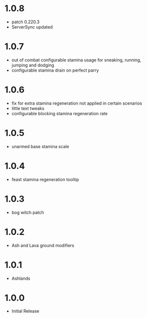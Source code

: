 # 1.0.8
* patch 0.220.3
* ServerSync updated

# 1.0.7
* out of combat configurable stamina usage for sneaking, running, jumping and dodging
* configurable stamina drain on perfect parry

# 1.0.6
* fix for extra stamina regeneration not applied in certain scenarios
* little text tweaks
* configurable blocking stamina regeneration rate

# 1.0.5
* unarmed base stamina scale

# 1.0.4
* feast stamina regeneration tooltip

# 1.0.3
* bog witch patch

# 1.0.2
* Ash and Lava ground modifiers

# 1.0.1
* Ashlands

# 1.0.0
 * Initial Release